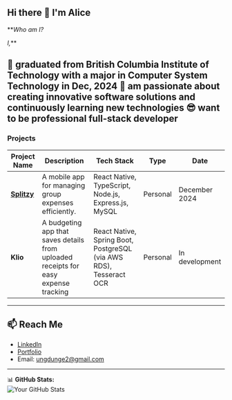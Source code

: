 ## Hi there 👋 I'm Alice 

<!--
**EunjeongHur/EunjeongHur** is a ✨ _special_ ✨ repository because its `README.md` (this file) appears on your GitHub profile.

Here are some ideas to get you started:

- 🔭 I’m currently working on ...
- 🌱 I’m currently learning ...
- 👯 I’m looking to collaborate on ...
- 🤔 I’m looking for help with ...
- 💬 Ask me about ...
- 📫 How to reach me: ...
- 😄 Pronouns: ...
- ⚡ Fun fact: ...
-->
**_Who am I?_

_I,_**

🏫 graduated from British Columbia Institute of Technology with a major in Computer System Technology in Dec, 2024
🌟 am passionate about creating innovative software solutions and continuously learning new technologies
😎 want to be professional full-stack developer
---
### Projects
| **Project Name**                      | **Description**                                         | **Tech Stack**                     | **Type**      | **Date**       |
|---------------------------------------|---------------------------------------------------------|-------------------------------------|---------------|----------------|
| [**Splitzy**]([https://github.com/your-username/splitzy](https://github.com/EunjeongHur/Splitzy_App)) | A mobile app for managing group expenses efficiently.   | React Native, TypeScript, Node.js, Express.js, MySQL       | Personal      | December 2024  |
| **Klio** | A budgeting app that saves details from uploaded receipts for easy expense tracking               | React Native, Spring Boot, PostgreSQL (via AWS RDS), Tesseract OCR         | Personal      | In development |
---
## 📫 Reach Me
- [LinkedIn](https://linkedin.com/in/eunjeonghur)  
- [Portfolio](https://butternut-kumquat-0bb.notion.site/Portfolio-1698c6aa591f8089ab80dc25f5ec061b)  
- Email: ungdunge2@gmail.com
---
📊 **GitHub Stats:**  
![Your GitHub Stats](https://github-readme-stats.vercel.app/api?username=your-username&show_icons=true&theme=radical)

